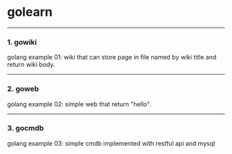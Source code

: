 # golearn

---

### 1. gowiki
golang example 01: wiki that can store page in file named by wiki title and return wiki body.

---

### 2. goweb
golang example 02: simple web that return "hello".

---

### 3. gocmdb
golang example 03: simple cmdb implemented with restful api and mysql
